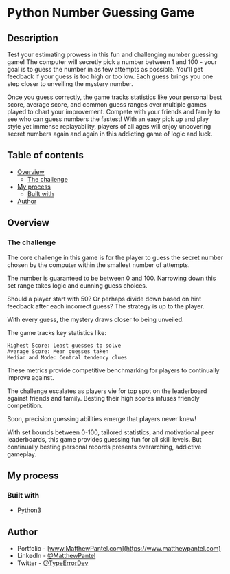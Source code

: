 # Python Number Guessing Game

## Description

Test your estimating prowess in this fun and challenging number guessing game! The computer will secretly pick a number between 1 and 100 - your goal is to guess the number in as few attempts as possible. You'll get feedback if your guess is too high or too low. Each guess brings you one step closer to unveiling the mystery number.

Once you guess correctly, the game tracks statistics like your personal best score, average score, and common guess ranges over multiple games played to chart your improvement. Compete with your friends and family to see who can guess numbers the fastest! With an easy pick up and play style yet immense replayability, players of all ages will enjoy uncovering secret numbers again and again in this addicting game of logic and luck.

## Table of contents

- [Overview](#overview)
  - [The challenge](#the-challenge)
- [My process](#my-process)
  - [Built with](#built-with)
- [Author](#author)

## Overview

### The challenge

The core challenge in this game is for the player to guess the secret number chosen by the computer within the smallest number of attempts.

The number is guaranteed to be between 0 and 100. Narrowing down this set range takes logic and cunning guess choices.

Should a player start with 50? Or perhaps divide down based on hint feedback after each incorrect guess? The strategy is up to the player.

With every guess, the mystery draws closer to being unveiled.

The game tracks key statistics like:

    Highest Score: Least guesses to solve
    Average Score: Mean guesses taken
    Median and Mode: Central tendency clues

These metrics provide competitive benchmarking for players to continually improve against.

The challenge escalates as players vie for top spot on the leaderboard against friends and family. Besting their high scores infuses friendly competition.

Soon, precision guessing abilities emerge that players never knew!

With set bounds between 0-100, tailored statistics, and motivational peer leaderboards, this game provides guessing fun for all skill levels. But continually besting personal records presents overarching, addictive gameplay.

## My process

### Built with

- [Python3](https://www.python.org/download/releases/3.0/)

## Author

- Portfolio - [www.MatthewPantel.com](https://www.matthewpantel.com)
- LinkedIn - [@MatthewPantel](https://www.linkedin.com/in/MatthewPantel)
- Twitter - [@TypeErrorDev](https://www.twitter.com/TypeErrorDev)
